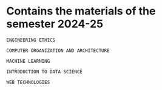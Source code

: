 # Contains the materials of the semester 2024-25

```
ENGINEERING ETHICS
```
```
COMPUTER ORGANIZATION AND ARCHITECTURE
```
```
MACHINE LEARNING
```

```
INTRODUCTION TO DATA SCIENCE
```

```
WEB TECHNOLOGIES
```
